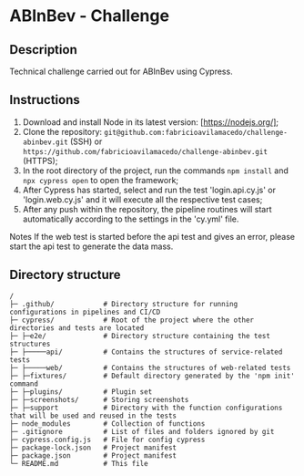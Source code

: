 # ABInBev - Challenge
## Description
Technical challenge carried out for ABInBev using Cypress.
## Instructions
1. Download and install Node in its latest version: [https://nodejs.org/];
2. Clone the repository: `git@github.com:fabricioavilamacedo/challenge-abinbev.git` (SSH) or `https://github.com/fabricioavilamacedo/challenge-abinbev.git` (HTTPS);
3. In the root directory of the project, run the commands `npm install` and `npx cypress open` to open the framework;
4. After Cypress has started, select and run the test 'login.api.cy.js' or 'login.web.cy.js' and it will execute all the respective test cases;
5. After any push within the repository, the pipeline routines will start automatically according to the settings in the 'cy.yml' file.

Notes
If the web test is started before the api test and gives an error, please start the api test to generate the data mass.

## Directory structure
```
/
├─ .github/            # Directory structure for running configurations in pipelines and CI/CD
├─ cypress/            # Root of the project where the other directories and tests are located
├─ ├─e2e/              # Directory structure containing the test structures
├─ ├─────api/          # Contains the structures of service-related tests
├─ ├─────web/          # Contains the structures of web-related tests
├─ ├─fixtures/         # Default directory generated by the 'npm init' command
├─ ├─plugins/          # Plugin set
├─ ├─screenshots/      # Storing screenshots
├─ ├─support           # Directory with the function configurations that will be used and reused in the tests
├─ node_modules        # Collection of functions
├─ .gitignore          # List of files and folders ignored by git
├─ cypress.config.js   # File for config cypress
├─ package-lock.json   # Project manifest
├─ package.json        # Project manifest
└─ README.md           # This file
```
